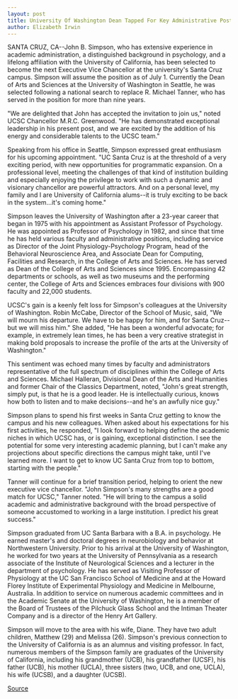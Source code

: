 ```yaml
---
layout: post
title: University Of Washington Dean Tapped For Key Administrative Post At UC Santa Cruz
author: Elizabeth Irwin
---
```


SANTA CRUZ, CA--John B. Simpson, who has extensive experience  in academic administration, a distinguished background in  psychology, and a lifelong affiliation with the University of  California, has been selected to become the next Executive Vice  Chancellor at the university's Santa Cruz campus. Simpson will  assume the position as of July 1. Currently the Dean of Arts and  Sciences at the University of Washington in Seattle, he was  selected following a national search to replace R. Michael Tanner,  who has served in the position for more than nine years.

"We are delighted that John has accepted the invitation to join us,"  noted UCSC Chancellor M.R.C. Greenwood. "He has demonstrated  exceptional leadership in his present post, and we are excited by  the addition of his energy and considerable talents to the UCSC  team."

Speaking from his office in Seattle, Simpson expressed great  enthusiasm for his upcoming appointment. "UC Santa Cruz is at the  threshold of a very exciting period, with new opportunities for  programmatic expansion. On a professional level, meeting the  challenges of that kind of institution building and especially  enjoying the privilege to work with such a dynamic and visionary  chancellor are powerful attractors. And on a personal level, my  family and I are University of California alums--it is truly exciting  to be back in the system...it's coming home."

Simpson leaves the University of Washington after a 23-year  career that began in 1975 with his appointment as Assistant  Professor of Psychology. He was appointed as Professor of  Psychology in 1982, and since that time he has held various  faculty and administrative positions, including service as Director  of the Joint Physiology-Psychology Program, head of the  Behavioral Neuroscience Area, and Associate Dean for Computing,  Facilities and Research, in the College of Arts and Sciences. He has  served as Dean of the College of Arts and Sciences since 1995.  Encompassing 42 departments or schools, as well as two museums  and the performing center, the College of Arts and Sciences  embraces four divisions with 900 faculty and 22,000 students.

UCSC's gain is a keenly felt loss for Simpson's colleagues at the  University of Washington. Robin McCabe, Director of the School of  Music, said, "We will mourn his departure. We have to be happy  for him, and for Santa Cruz--but we will miss him." She added, "He  has been a wonderful advocate; for example, in extremely lean  times, he has been a very creative strategist in making bold  proposals to increase the profile of the arts at the University of  Washington."

This sentiment was echoed many times by faculty and  administrators representative of the full spectrum of disciplines  within the College of Arts and Sciences. Michael Halleran,  Divisional Dean of the Arts and Humanities and former Chair of  the Classics Department, noted, "John's great strength, simply put,  is that he is a good leader. He is intellectually curious, knows how  both to listen and to make decisions--and he's an awfully nice  guy."

Simpson plans to spend his first weeks in Santa Cruz getting to  know the campus and his new colleagues. When asked about his  expectations for his first activities, he responded, "I look forward  to helping define the academic niches in which UCSC has, or is  gaining, exceptional distinction. I see the potential for some very  interesting academic planning, but I can't make any projections  about specific directions the campus might take, until I've learned  more. I want to get to know UC Santa Cruz from top to bottom,  starting with the people."

Tanner will continue for a brief transition period, helping to orient  the new executive vice chancellor. "John Simpson's many  strengths are a good match for UCSC," Tanner noted. "He will bring  to the campus a solid academic and administrative background  with the broad perspective of someone accustomed to working in  a large institution. I predict his great success."

Simpson graduated from UC Santa Barbara with a B.A. in  psychology. He earned master's and doctoral degrees in  neurobiology and behavior at Northwestern University. Prior to  his arrival at the University of Washington, he worked for two  years at the University of Pennsylvania as a research associate of  the Institute of Neurological Sciences and a lecturer in the  department of psychology. He has served as Visiting Professor of  Physiology at the UC San Francisco School of Medicine and at the  Howard Florey Institute of Experimental Physiology and Medicine  in Melbourne, Australia. In addition to service on numerous  academic committees and in the Academic Senate at the  University of Washington, he is a member of the Board of Trustees  of the Pilchuck Glass School and the Intiman Theater Company  and is a director of the Henry Art Gallery.

Simpson will move to the area with his wife, Diane. They have two  adult children, Matthew (29) and Melissa (26). Simpson's previous  connection to the University of California is as an alumnus and  visiting professor. In fact, numerous members of the Simpson  family are graduates of the University of California, including his  grandmother (UCB), his grandfather (UCSF), his father (UCB), his  mother (UCLA), three sisters (two, UCB, and one, UCLA), his wife  (UCSB), and a daughter (UCSB).

[Source](http://www1.ucsc.edu/news_events/press_releases/archive/97-98/06-98/062398-University_of_Washi.html "Permalink to 062398-University_of_Washi")
